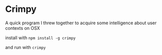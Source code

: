 # Crimpy

A quick program I threw together to acquire some intelligence about user contexts on OSX

install with `npm install -g crimpy`

and run with `crimpy`